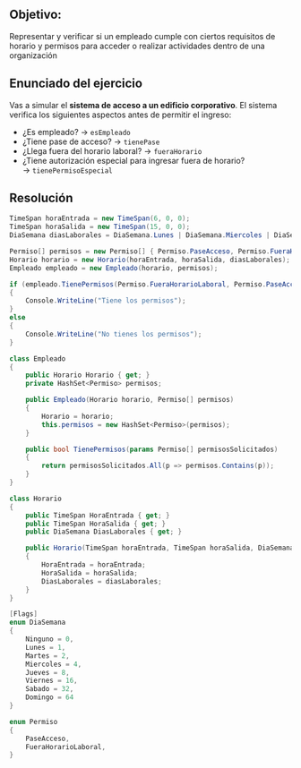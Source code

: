## Objetivo:
Representar y verificar si un empleado cumple con ciertos requisitos de horario y permisos para acceder o realizar actividades dentro de una organización
## Enunciado del ejercicio
Vas a simular el **sistema de acceso a un edificio corporativo**.
El sistema verifica los siguientes aspectos antes de permitir el ingreso:
- ¿Es empleado? → `esEmpleado`
- ¿Tiene pase de acceso? → `tienePase`
- ¿Llega fuera del horario laboral? → `fueraHorario`
- ¿Tiene autorización especial para ingresar fuera de horario? → `tienePermisoEspecial`

## Resolución

```c#
TimeSpan horaEntrada = new TimeSpan(6, 0, 0);
TimeSpan horaSalida = new TimeSpan(15, 0, 0);
DiaSemana diasLaborales = DiaSemana.Lunes | DiaSemana.Miercoles | DiaSemana.Viernes;

Permiso[] permisos = new Permiso[] { Permiso.PaseAcceso, Permiso.FueraHorarioLaboral };
Horario horario = new Horario(horaEntrada, horaSalida, diasLaborales);
Empleado empleado = new Empleado(horario, permisos);

if (empleado.TienePermisos(Permiso.FueraHorarioLaboral, Permiso.PaseAcceso))
{
    Console.WriteLine("Tiene los permisos");
}
else
{
    Console.WriteLine("No tienes los permisos");
}

class Empleado
{
    public Horario Horario { get; }
    private HashSet<Permiso> permisos;

    public Empleado(Horario horario, Permiso[] permisos)
    {
        Horario = horario;
        this.permisos = new HashSet<Permiso>(permisos);
    }

    public bool TienePermisos(params Permiso[] permisosSolicitados)
    {
        return permisosSolicitados.All(p => permisos.Contains(p));
    }
}

class Horario
{
    public TimeSpan HoraEntrada { get; }
    public TimeSpan HoraSalida { get; }
    public DiaSemana DiasLaborales { get; }

    public Horario(TimeSpan horaEntrada, TimeSpan horaSalida, DiaSemana diasLaborales)
    {
        HoraEntrada = horaEntrada;
        HoraSalida = horaSalida;
        DiasLaborales = diasLaborales;
    }
}

[Flags]
enum DiaSemana
{
    Ninguno = 0,
    Lunes = 1,
    Martes = 2,
    Miercoles = 4,
    Jueves = 8,
    Viernes = 16,
    Sabado = 32,
    Domingo = 64
}

enum Permiso
{
    PaseAcceso,
    FueraHorarioLaboral,
}
```